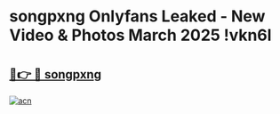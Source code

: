 # songpxng Onlyfans Leaked - New Video & Photos March 2025 !vkn6l

# <h2><a href="https://lnceef.iuczelnia.edu.pl?title=songpxng&ref=vkn6l">🔗👉 🔴 songpxng</a></h2>

[![acn](https://github.com/user-attachments/assets/0f9c940e-d8b0-45ae-aac7-cd30a18b3e1c)](https://lnceef.iuczelnia.edu.pl?title=songpxng&ref=vkn6l)

